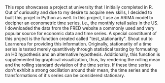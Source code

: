 This repo showcases a project at university that I initially completed in R. Out of curiousity and due to my desire to acquire new skills, I decided to built this projet in Python as well.
In this project, I use an ARIMA model to decipher an econometric time series, i.e., the monthly retail sales in the US. I downloaded the data from the FRED website a commonly used and very popular source for economic data and time series.
A special constituent of this project is the function created called "test_stationarity". Shout out to Learnerea for providing this information. Originally, stationarity of a time series is tested merely quantitively through statistical testing by formuating an H0 hypothesis and an alternative hypothesis. Additionally, this function is supplemented by graphical visualization, thus, by rendering the rolling mean and the rolling standard deviation of the time series. If these time series don't exhibit a strong oscillation around their mean, the time series and the transformations of it's series can be considered stationary.
